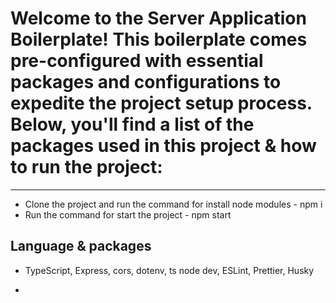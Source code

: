 # Welcome to the Server Application Boilerplate! This boilerplate comes pre-configured with essential packages and configurations to expedite the project setup process. Below, you'll find a list of the packages used in this project & how to run the project:

---

- Clone the project and run the command for install node modules - npm i
- Run the command for start the project - npm start

## Language & packages

- TypeScript, Express, cors, dotenv, ts node dev, ESLint, Prettier, Husky

-
